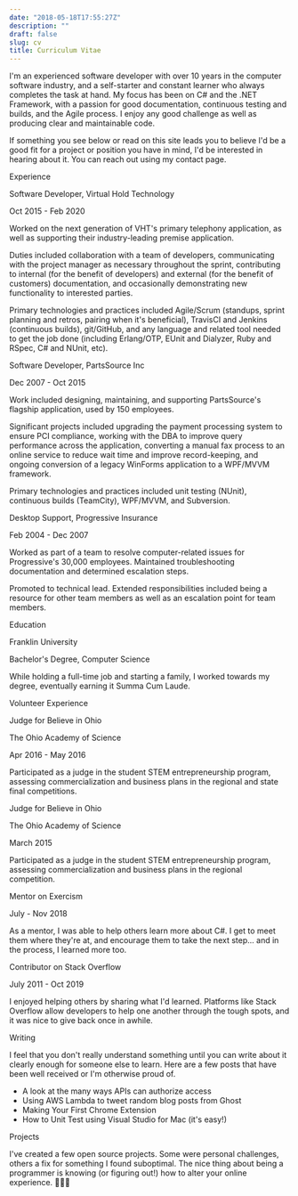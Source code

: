 ```yaml
---
date: "2018-05-18T17:55:27Z"
description: ""
draft: false
slug: cv
title: Curriculum Vitae
---
```



I'm an experienced software developer with over 10 years in the computer software industry, and a self-starter and constant learner who always completes the task at hand. My focus has been on C# and the .NET Framework, with a passion for good documentation, continuous testing and builds, and the Agile process. I enjoy any good challenge as well as producing clear and maintainable code.

If something you see below or read on this site leads you to believe I'd be a good fit for a project or position you have in mind, I'd be interested in hearing about it. You can reach out using my contact page.







Experience












Software Developer, Virtual Hold Technology

Oct 2015 - Feb 2020




Worked on the next generation of VHT's primary telephony application, as well as supporting their industry-leading premise application.




Duties included collaboration with a team of developers, communicating with the project manager as necessary throughout the sprint, contributing to internal (for the benefit of developers) and external (for the benefit of customers) documentation, and occasionally demonstrating new functionality to interested parties.




Primary technologies and practices included Agile/Scrum (standups, sprint planning and retros, pairing when it's beneficial), TravisCI and Jenkins (continuous builds), git/GitHub, and any language and related tool needed to get the job done (including Erlang/OTP, EUnit and Dialyzer, Ruby and RSpec, C# and NUnit, etc).











Software Developer, PartsSource Inc

Dec 2007 - Oct 2015




Work included designing, maintaining, and supporting PartsSource's flagship application, used by 150 employees.




Significant projects included upgrading the payment processing system to ensure PCI compliance, working with the DBA to improve query performance across the application, converting a manual fax process to an online service to reduce wait time and improve record-keeping, and ongoing conversion of a legacy WinForms application to a WPF/MVVM framework.




Primary technologies and practices included unit testing (NUnit), continuous builds (TeamCity), WPF/MVVM, and Subversion.











Desktop Support, Progressive Insurance

Feb 2004 - Dec 2007




Worked as part of a team to resolve computer-related issues for Progressive's 30,000 employees. Maintained troubleshooting documentation and determined escalation steps.




Promoted to technical lead. Extended responsibilities included being a resource for other team members as well as an escalation point for team members.














Education












Franklin University

Bachelor's Degree, Computer Science





While holding a full-time job and starting a family, I worked towards my degree, eventually earning it Summa Cum Laude.














Volunteer Experience












Judge for Believe in Ohio

The Ohio Academy of Science

Apr 2016 - May 2016




Participated as a judge in the student STEM entrepreneurship program, assessing commercialization and business plans in the regional and state final competitions.











Judge for Believe in Ohio

The Ohio Academy of Science

March 2015




Participated as a judge in the student STEM entrepreneurship program, assessing commercialization and business plans in the regional competition.











Mentor on Exercism

July - Nov 2018




As a mentor, I was able to help others learn more about C#. I get to meet them where they're at, and encourage them to take the next step... and in the process, I learned more too.











Contributor on Stack Overflow

July 2011 - Oct 2019




I enjoyed helping others by sharing what I'd learned. Platforms like Stack Overflow allow developers to help one another through the tough spots, and it was nice to give back once in awhile.









Writing

I feel that you don't really understand something until you can write about it clearly enough for someone else to learn. Here are a few posts that have been well received or I'm otherwise proud of.

 * A look at the many ways APIs can authorize access
 * Using AWS Lambda to tweet random blog posts from Ghost
 * Making Your First Chrome Extension
 * How to Unit Test using Visual Studio for Mac (it's easy!)


Projects

I've created a few open source projects. Some were personal challenges, others a fix for something I found suboptimal. The nice thing about being a programmer is knowing (or figuring out!) how to alter your online experience. 🧙‍♂️💾
